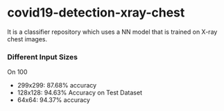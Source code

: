 # covid19-detection-xray-chest
It is a classifier repository which uses a NN model that is trained on X-ray chest images. 

### Different Input Sizes
On 100
* 299x299: 87.68% accuracy
* 128x128: 94.63% Accuracy on Test Dataset
* 64x64:  94.37% accuracy